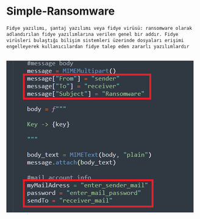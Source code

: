 # Simple-Ransomware


```
Fidye yazılımı, şantaj yazılımı veya fidye virüsü: ransomware olarak adlandırılan fidye yazılımlarına verilen genel bir addır. Fidye virüsleri bulaştığı bilişim sistemleri üzerinde dosyaları erişimi engelleyerek kullanıcılardan fidye talep eden zararlı yazılımlardır
 
```

![attack](https://github.com/OgulcanKacarr/Simple-Ransomware/blob/main/Images/changeInfo.png?raw=true)<br><br>
